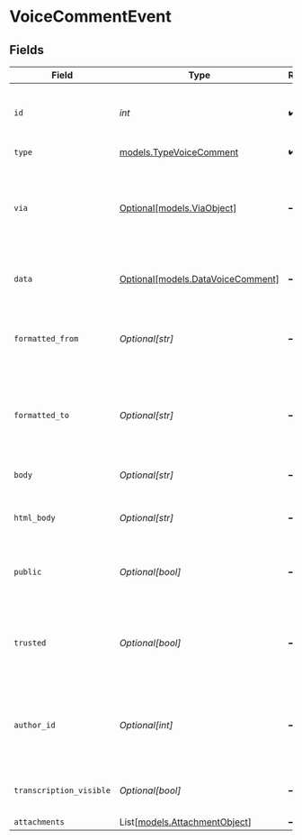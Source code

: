 # VoiceCommentEvent


## Fields

| Field                                                                                                                                            | Type                                                                                                                                             | Required                                                                                                                                         | Description                                                                                                                                      |
| ------------------------------------------------------------------------------------------------------------------------------------------------ | ------------------------------------------------------------------------------------------------------------------------------------------------ | ------------------------------------------------------------------------------------------------------------------------------------------------ | ------------------------------------------------------------------------------------------------------------------------------------------------ |
| `id`                                                                                                                                             | *int*                                                                                                                                            | :heavy_check_mark:                                                                                                                               | Automatically assigned when the event is created                                                                                                 |
| `type`                                                                                                                                           | [models.TypeVoiceComment](../models/typevoicecomment.md)                                                                                         | :heavy_check_mark:                                                                                                                               | N/A                                                                                                                                              |
| `via`                                                                                                                                            | [Optional[models.ViaObject]](../models/viaobject.md)                                                                                             | :heavy_minus_sign:                                                                                                                               | An object explaining how the ticket was created. See the [Via object reference](/documentation/ticketing/reference-guides/via-object-reference)<br/> |
| `data`                                                                                                                                           | [Optional[models.DataVoiceComment]](../models/datavoicecomment.md)                                                                               | :heavy_minus_sign:                                                                                                                               | Properties describing the voice comment                                                                                                          |
| `formatted_from`                                                                                                                                 | *Optional[str]*                                                                                                                                  | :heavy_minus_sign:                                                                                                                               | A formatted version of the phone number which dialed the call                                                                                    |
| `formatted_to`                                                                                                                                   | *Optional[str]*                                                                                                                                  | :heavy_minus_sign:                                                                                                                               | A formatted version of the phone number which answered the call                                                                                  |
| `body`                                                                                                                                           | *Optional[str]*                                                                                                                                  | :heavy_minus_sign:                                                                                                                               | Comment added to the ticket                                                                                                                      |
| `html_body`                                                                                                                                      | *Optional[str]*                                                                                                                                  | :heavy_minus_sign:                                                                                                                               | The comment formatted to HTML                                                                                                                    |
| `public`                                                                                                                                         | *Optional[bool]*                                                                                                                                 | :heavy_minus_sign:                                                                                                                               | If true, the ticket requester can see the comment                                                                                                |
| `trusted`                                                                                                                                        | *Optional[bool]*                                                                                                                                 | :heavy_minus_sign:                                                                                                                               | If this comment is trusted or marked as being potentially fraudulent                                                                             |
| `author_id`                                                                                                                                      | *Optional[int]*                                                                                                                                  | :heavy_minus_sign:                                                                                                                               | The comment author, typically the agent assigned to the ticket                                                                                   |
| `transcription_visible`                                                                                                                          | *Optional[bool]*                                                                                                                                 | :heavy_minus_sign:                                                                                                                               | Whether the transcription is visible on the ticket                                                                                               |
| `attachments`                                                                                                                                    | List[[models.AttachmentObject](../models/attachmentobject.md)]                                                                                   | :heavy_minus_sign:                                                                                                                               | N/A                                                                                                                                              |